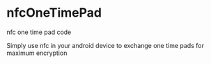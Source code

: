 nfcOneTimePad
=============

nfc one time pad code

Simply use nfc in your android device to exchange one time pads for maximum encryption
